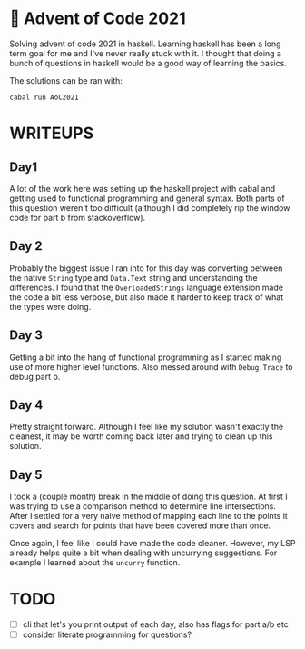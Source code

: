 
# 🎄 Advent of Code 2021

Solving advent of code 2021 in haskell. Learning haskell has been a long term goal for me and I've never really stuck with it. I thought that doing a bunch of questions in haskell would be a good way of learning the basics.

The solutions can be ran with:
```
cabal run AoC2021
```

# WRITEUPS

## Day1

A lot of the work here was setting up the haskell project with cabal and
getting used to functional programming and general syntax. Both parts of this
question weren't too difficult (although I did completely rip the window code
for part b from stackoverflow).

## Day 2

Probably the biggest issue I ran into for this day was converting between the
native `String` type and `Data.Text` string and understanding the differences.
I found that the `OverloadedStrings` language extension made the code a bit
less verbose, but also made it harder to keep track of what the types were
doing.

## Day 3

Getting a bit into the hang of functional programming as I started making use
of more higher level functions. Also messed around with `Debug.Trace` to debug
part b.

## Day 4

Pretty straight forward. Although I feel like my solution wasn't exactly the
cleanest, it may be worth coming back later and trying to clean up this
solution.

## Day 5

I took a (couple month) break in the middle of doing this question. At first I
was trying to use a comparison method to determine line intersections. After I
settled for a very naive method of mapping each line to the points it covers
and search for points that have been covered more than once.

Once again, I feel like I could have made the code cleaner. However, my LSP
already helps quite a bit when dealing with uncurrying suggestions. For example
I learned about the `uncurry` function.

# TODO
- [ ] cli that let's you print output of each day, also has flags for part a/b etc
- [ ] consider literate programming for questions?
